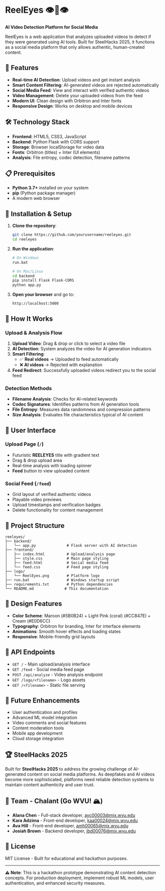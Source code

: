 # ReelEyes 👁️👄👁️

**AI Video Detection Platform for Social Media**

ReelEyes is a web application that analyzes uploaded videos to detect if they were generated using AI tools. Built for SteelHacks 2025, it functions as a social media platform that only allows authentic, human-created content.

## 🚀 Features

- **Real-time AI Detection**: Upload videos and get instant analysis
- **Smart Content Filtering**: AI-generated videos are rejected automatically
- **Social Media Feed**: View and interact with verified authentic videos
- **Video Management**: Delete your uploaded videos from the feed
- **Modern UI**: Clean design with Orbitron and Inter fonts
- **Responsive Design**: Works on desktop and mobile devices

## 🛠️ Technology Stack

- **Frontend**: HTML5, CSS3, JavaScript
- **Backend**: Python Flask with CORS support
- **Storage**: Browser localStorage for video data
- **Fonts**: Orbitron (titles) + Inter (UI elements)
- **Analysis**: File entropy, codec detection, filename patterns

## 📋 Prerequisites

- **Python 3.7+** installed on your system
- **pip** (Python package manager)
- A modern web browser

## 🔧 Installation & Setup

1. **Clone the repository**:
   ```bash
   git clone https://github.com/yourusername/reeleyes.git
   cd reeleyes
   ```

2. **Run the application**:
   ```bash
   # On Windows
   run.bat
   
   # On Mac/Linux
   cd backend
   pip install Flask Flask-CORS
   python app.py
   ```

3. **Open your browser** and go to:
   ```
   http://localhost:5000
   ```

## 🎯 How It Works

### Upload & Analysis Flow
1. **Upload Video**: Drag & drop or click to select a video file
2. **AI Detection**: System analyzes the video for AI generation indicators
3. **Smart Filtering**: 
   - ✅ **Real videos** → Uploaded to feed automatically
   - ❌ **AI videos** → Rejected with explanation
4. **Feed Redirect**: Successfully uploaded videos redirect you to the social feed

### Detection Methods
- **Filename Analysis**: Checks for AI-related keywords
- **Codec Signatures**: Identifies patterns from AI generation tools  
- **File Entropy**: Measures data randomness and compression patterns
- **Size Analysis**: Evaluates file characteristics typical of AI content

## 📱 User Interface

### Upload Page (`/`)
- Futuristic **REELEYES** title with gradient text
- Drag & drop upload area
- Real-time analysis with loading spinner
- **Feed** button to view uploaded content

### Social Feed (`/feed`)
- Grid layout of verified authentic videos
- Playable video previews
- Upload timestamps and verification badges
- Delete functionality for content management

## 📁 Project Structure

```
reeleyes/
├── backend/
│   └── app.py              # Flask server with AI detection
├── frontend/
│   ├── index.html          # Upload/analysis page
│   ├── style.css           # Main page styling
│   ├── feed.html           # Social media feed
│   └── feed.css            # Feed page styling
├── logo/
│   └── ReelEyes.png        # Platform logo
├── run.bat                 # Windows startup script
├── requirements.txt        # Python dependencies
└── README.md              # This documentation
```

## 🎨 Design Features

- **Color Scheme**: Maroon (#5B0B24) + Light Pink (coral) (#CC847E) + Cream (#E0D6CC)
- **Typography**: Orbitron for branding, Inter for interface elements
- **Animations**: Smooth hover effects and loading states
- **Responsive**: Mobile-friendly grid layouts

## 🚀 API Endpoints

- `GET /` - Main upload/analysis interface
- `GET /feed` - Social media feed page
- `POST /api/analyze` - Video analysis endpoint
- `GET /logo/<filename>` - Logo assets
- `GET /<filename>` - Static file serving

## 🔮 Future Enhancements

- User authentication and profiles
- Advanced ML model integration
- Video comments and social features
- Content moderation tools
- Mobile app development
- Cloud storage integration

## 🏆 SteelHacks 2025

Built for **SteelHacks 2025** to address the growing challenge of AI-generated content on social media platforms. As deepfakes and AI videos become more sophisticated, platforms need reliable detection systems to maintain content authenticity and user trust. 

## 👥 Team - Chalant **(Go WVU! 🏔️)**

- **Alana Chen** - Full-stack developer, ayc00003@mix.wvu.edu
- **Kara Adzima** - Front-end developer, kaa00024@mix.wvu.edu  
- **Ava Hill** - Front-end developer, amh00065@mix.wvu.edu
- **Josiah Brown** - Backend developer, jbd00076@mix.wvu.edu

## 📄 License

MIT License - Built for educational and hackathon purposes.

---

**⚠️ Note**: This is a hackathon prototype demonstrating AI content detection concepts. For production deployment, implement robust ML models, user authentication, and enhanced security measures.